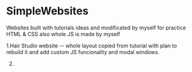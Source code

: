 # SimpleWebsites

Websites built with tutorials ideas and modificated by myself for practice HTML & CSS also whole JS is made by myself

1.Hair Studio website -- whole layout copied from tutorial with plan to rebuild it and add custom JS funcionality and modal windows.


2.
